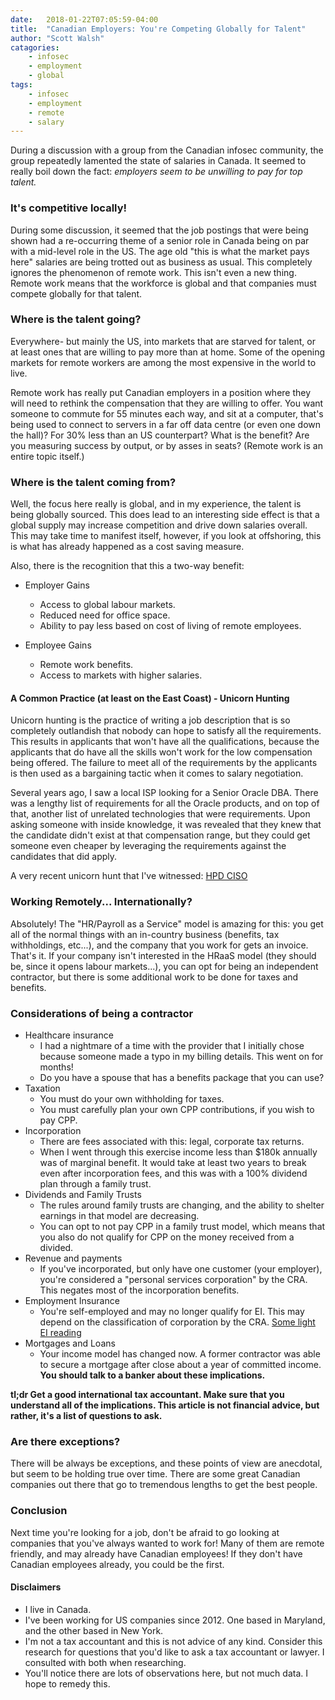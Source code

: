 ```yaml
---
date:   2018-01-22T07:05:59-04:00
title:  "Canadian Employers: You're Competing Globally for Talent"
author: "Scott Walsh"
catagories:
    - infosec
    - employment
    - global
tags:
    - infosec
    - employment
    - remote
    - salary
---
```


During a discussion with a group from the Canadian infosec community, the
group repeatedly lamented the state of salaries in Canada. It seemed to really
boil down the fact: *employers seem to be unwilling to pay for top talent.*

### It's competitive locally!

During some discussion, it seemed that the job postings that were being shown
had a re-occurring theme of a senior role in Canada being on par with a
 mid-level role in the US. The age old "this is what the market pays here"
salaries are being trotted out as business as usual. This completely ignores the phenomenon
of remote work. This isn't even a new thing. Remote work means that the
workforce is global and that companies must compete globally for that talent.

### Where is the talent going?

Everywhere- but mainly the US, into markets that are starved for talent, or at
least ones that are willing to pay more than at home. Some of the opening
markets for remote workers are among the most expensive in the world to live.

Remote work has really put Canadian employers in a position where they will
need to rethink the compensation that they are willing to offer. You want
someone to commute for 55 minutes each way, and sit at a computer, that's
being used to connect to servers in a far off data centre (or even one down the
hall)? For 30% less than an US counterpart? What is the benefit? Are you
measuring success by output, or by asses in seats? (Remote work is an entire
topic itself.)

### Where is the talent coming from?

Well, the focus here really is global, and in my experience, the talent is
being globally sourced. This does lead to an interesting side effect is that a
global supply may increase competition and drive down salaries overall. This
may take time to manifest itself, however, if you look at offshoring, this is
what has already happened as a cost saving measure.

Also, there is the recognition that this a two-way benefit:

* Employer Gains
  * Access to global labour markets.
  * Reduced need for office space.
  * Ability to pay less based on cost of living of remote employees.

* Employee Gains
  * Remote work benefits.
  * Access to markets with higher salaries.

#### A Common Practice (at least on the East Coast) - Unicorn Hunting

Unicorn hunting is the practice of writing a job description that is so
completely outlandish that nobody can hope to satisfy all the requirements.
This results in applicants that won't have all the qualifications, because
the applicants that do have all the skills won't work for the low compensation
being offered. The failure to meet all of the requirements by the applicants is
then used as a bargaining tactic when it comes to salary negotiation.

Several years ago, I saw a local ISP looking for a Senior Oracle DBA. There was
a lengthy list of requirements for all the Oracle products, and on top of that,
another list of unrelated technologies that were requirements. Upon asking
someone with inside knowledge, it was revealed that they knew that the
candidate didn't exist at that compensation range, but they could get someone
even cheaper by leveraging the requirements against the candidates that did
apply.

A very recent unicorn hunt that I've witnessed: [HPD CISO](https://www.careerbeacon.com/en/posting/721338)

### Working Remotely... Internationally?

Absolutely! The "HR/Payroll as a Service" model is amazing for this: you get all
of the normal things with an in-country business (benefits, tax withholdings,
etc...), and the company that you work for gets an invoice. That's it. If your
company isn't interested in the HRaaS model (they should be, since it opens
labour markets...), you can opt for being an independent contractor, but there
is some additional work to be done for taxes and benefits.

### Considerations of being a contractor

* Healthcare insurance
  * I had a nightmare of a time with the provider that I initially chose because someone made a typo in my billing details. This went on for months!
  * Do you have a spouse that has a benefits package that you can use?
* Taxation
  * You must do your own withholding for taxes.
  * You must carefully plan your own CPP contributions, if you wish to pay CPP.
* Incorporation
  * There are fees associated with this: legal, corporate tax returns.
  * When I went through this exercise income less than $180k annually was of marginal benefit. It would take at least two years to break even after incorporation fees, and this was with a 100% dividend plan through a family trust.
* Dividends and Family Trusts
  * The rules around family trusts are changing, and the ability to shelter earnings in that model are decreasing.
  * You can opt to not pay CPP in a family trust model, which means that you also do not qualify for CPP on the money received from a divided.
* Revenue and payments
  * If you've incorporated, but only have one customer (your employer), you're considered a "personal services corporation" by the CRA. This negates most of the incorporation benefits.
* Employment Insurance
  * You're self-employed and may no longer qualify for EI. This may depend on the classification of corporation by the CRA. [Some light EI reading](https://www.canada.ca/en/employment-social-development/programs/ei-list/ei-independent-workers.html)
* Mortgages and Loans
  * Your income model has changed now. A former contractor was able to secure a mortgage after close about a year of committed income. **You should talk to a banker about these implications.**

**tl;dr Get a good international tax accountant. Make sure that you understand
all of the implications. This article is not financial advice, but rather, it's
a list of questions to ask.**

### Are there exceptions?

There will be always be exceptions, and these points of view are anecdotal, but
seem to be holding true over time. There are some great Canadian companies out
there that go to tremendous lengths to get the best people.

### Conclusion

Next time you're looking for a job, don't be afraid to go looking at companies
that you've always wanted to work for! Many of them are remote friendly, and
may already have Canadian employees! If they don't have Canadian employees
already, you could be the first.

#### Disclaimers

* I live in Canada.
* I've been working for US companies since 2012. One based in Maryland, and the other based in New York.
* I'm not a tax accountant and this is not advice of any kind. Consider this research for questions that you'd like to ask a tax accountant or lawyer. I consulted with both when researching.
* You'll notice there are lots of observations here, but not much data. I hope to remedy this.
